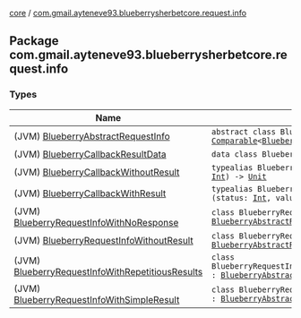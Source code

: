 [core](../index.md) / [com.gmail.ayteneve93.blueberrysherbetcore.request.info](./index.md)

## Package com.gmail.ayteneve93.blueberrysherbetcore.request.info

### Types

| Name | Summary |
|---|---|
| (JVM) [BlueberryAbstractRequestInfo](-blueberry-abstract-request-info/index.md) | `abstract class BlueberryAbstractRequestInfo : `[`Comparable`](https://kotlinlang.org/api/latest/jvm/stdlib/kotlin/-comparable/index.html)`<`[`BlueberryAbstractRequestInfo`](-blueberry-abstract-request-info/index.md)`>` |
| (JVM) [BlueberryCallbackResultData](-blueberry-callback-result-data/index.md) | `data class BlueberryCallbackResultData<ReturnType>` |
| (JVM) [BlueberryCallbackWithoutResult](-blueberry-callback-without-result.md) | `typealias BlueberryCallbackWithoutResult = (status: `[`Int`](https://kotlinlang.org/api/latest/jvm/stdlib/kotlin/-int/index.html)`) -> `[`Unit`](https://kotlinlang.org/api/latest/jvm/stdlib/kotlin/-unit/index.html) |
| (JVM) [BlueberryCallbackWithResult](-blueberry-callback-with-result.md) | `typealias BlueberryCallbackWithResult<ReturnType> = (status: `[`Int`](https://kotlinlang.org/api/latest/jvm/stdlib/kotlin/-int/index.html)`, value: ReturnType?) -> `[`Unit`](https://kotlinlang.org/api/latest/jvm/stdlib/kotlin/-unit/index.html) |
| (JVM) [BlueberryRequestInfoWithNoResponse](-blueberry-request-info-with-no-response/index.md) | `class BlueberryRequestInfoWithNoResponse : `[`BlueberryAbstractRequestInfo`](-blueberry-abstract-request-info/index.md) |
| (JVM) [BlueberryRequestInfoWithoutResult](-blueberry-request-info-without-result/index.md) | `class BlueberryRequestInfoWithoutResult : `[`BlueberryAbstractRequestInfo`](-blueberry-abstract-request-info/index.md) |
| (JVM) [BlueberryRequestInfoWithRepetitiousResults](-blueberry-request-info-with-repetitious-results/index.md) | `class BlueberryRequestInfoWithRepetitiousResults<ReturnType> : `[`BlueberryAbstractRequestInfo`](-blueberry-abstract-request-info/index.md) |
| (JVM) [BlueberryRequestInfoWithSimpleResult](-blueberry-request-info-with-simple-result/index.md) | `class BlueberryRequestInfoWithSimpleResult<ReturnType> : `[`BlueberryAbstractRequestInfo`](-blueberry-abstract-request-info/index.md) |
